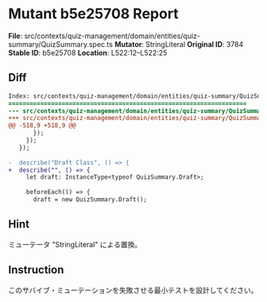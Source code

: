 # Mutant b5e25708 Report

**File**: src/contexts/quiz-management/domain/entities/quiz-summary/QuizSummary.spec.ts
**Mutator**: StringLiteral
**Original ID**: 3784
**Stable ID**: b5e25708
**Location**: L522:12–L522:25

## Diff

```diff
Index: src/contexts/quiz-management/domain/entities/quiz-summary/QuizSummary.spec.ts
===================================================================
--- src/contexts/quiz-management/domain/entities/quiz-summary/QuizSummary.spec.ts	original
+++ src/contexts/quiz-management/domain/entities/quiz-summary/QuizSummary.spec.ts	mutated #3784
@@ -518,9 +518,9 @@
       });
     });
   });
 
-  describe("Draft Class", () => {
+  describe("", () => {
     let draft: InstanceType<typeof QuizSummary.Draft>;
 
     beforeEach(() => {
       draft = new QuizSummary.Draft();
```

## Hint

ミューテータ "StringLiteral" による置換。

## Instruction

このサバイブ・ミューテーションを失敗させる最小テストを設計してください。
